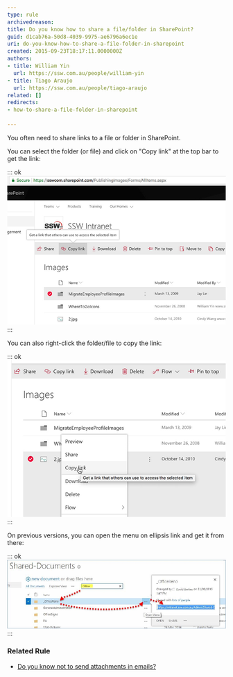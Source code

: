```yaml
---
type: rule
archivedreason: 
title: Do you know how to share a file/folder in SharePoint?
guid: d1cab76a-50d8-4039-9975-ae6796a6ec1e
uri: do-you-know-how-to-share-a-file-folder-in-sharepoint
created: 2015-09-23T18:17:11.0000000Z
authors:
- title: William Yin
  url: https://ssw.com.au/people/william-yin
- title: Tiago Araujo
  url: https://ssw.com.au/people/tiago-araujo
related: []
redirects:
- how-to-share-a-file-folder-in-sharepoint

---
```


You often need to share links to a file or folder in SharePoint. 

<!--endintro-->

You can select the folder (or file) and click on "Copy link" at the top bar to get the link:


::: ok  
![Figure: Getting URL from SharePoint top bar](sharepoint-cloud-copy-folder.jpg)  
:::

You can also right-click the folder/file to copy the link:


::: ok  
![Figure: Getting URL by right-clicking a file in SharePoint](sharepoint-right-click-link.jpg)  
:::

On previous versions, you can open the menu on ellipsis link and get it from there:


::: ok  
![Figure: Getting URL from SharePoint ellipsis menu](sharepoint-link.jpg)  
:::

###  Related Rule


* [Do you know not to send attachments in emails?](/do-you-know-not-to-send-attachments-in-emails)
